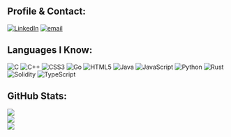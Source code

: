 
## Profile & Contact:
[![LinkedIn](https://img.shields.io/badge/LinkedIn-%230077B5.svg?logo=linkedin&logoColor=white)](https://linkedin.com/in/aravbhivgade) [![email](https://img.shields.io/badge/Email-D14836?logo=gmail&logoColor=white)](mailto:bhivgadearav0@gmail.com) 

## Languages I Know:
![C](https://img.shields.io/badge/c-%2300599C.svg?style=for-the-badge&logo=c&logoColor=white) ![C++](https://img.shields.io/badge/c++-%2300599C.svg?style=for-the-badge&logo=c%2B%2B&logoColor=white) ![CSS3](https://img.shields.io/badge/css3-%231572B6.svg?style=for-the-badge&logo=css3&logoColor=white) ![Go](https://img.shields.io/badge/go-%2300ADD8.svg?style=for-the-badge&logo=go&logoColor=white) ![HTML5](https://img.shields.io/badge/html5-%23E34F26.svg?style=for-the-badge&logo=html5&logoColor=white) ![Java](https://img.shields.io/badge/java-%23ED8B00.svg?style=for-the-badge&logo=openjdk&logoColor=white) ![JavaScript](https://img.shields.io/badge/javascript-%23323330.svg?style=for-the-badge&logo=javascript&logoColor=%23F7DF1E) ![Python](https://img.shields.io/badge/python-3670A0?style=for-the-badge&logo=python&logoColor=ffdd54) ![Rust](https://img.shields.io/badge/rust-%23000000.svg?style=for-the-badge&logo=rust&logoColor=white) ![Solidity](https://img.shields.io/badge/Solidity-%23363636.svg?style=for-the-badge&logo=solidity&logoColor=white) ![TypeScript](https://img.shields.io/badge/typescript-%23007ACC.svg?style=for-the-badge&logo=typescript&logoColor=white)

## GitHub Stats:
![](https://github-readme-stats.vercel.app/api?username=bhivgadearav&theme=dark&hide_border=false&include_all_commits=false&count_private=false)<br/>
![](https://nirzak-streak-stats.vercel.app/?user=bhivgadearav&theme=dark&hide_border=false)<br/>
![](https://github-readme-stats.vercel.app/api/top-langs/?username=bhivgadearav&theme=dark&hide_border=false&include_all_commits=false&count_private=false&layout=compact)
